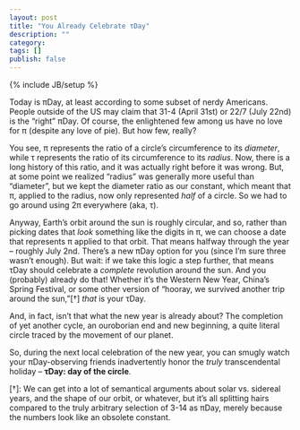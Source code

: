 ```yaml
---
layout: post
title: "You Already Celebrate τDay"
description: ""
category: 
tags: []
publish: false
---
```

{% include JB/setup %}

Today is πDay, at least according to some subset of nerdy Americans. People outside of the US may claim that 31-4 (April 31st) or 22/7 (July 22nd) is the “right” πDay. Of course, the enlightened few among us have no love for π (despite any love of pie). But how few, really?

You see, π represents the ratio of a circle’s circumference to its _diameter_, while τ represents the ratio of its circumference to its _radius_. Now, there is a long history of this ratio, and it was actually right before it was wrong. But, at some point we realized “radius” was generally more useful than “diameter”, but we kept the diameter ratio as our constant, which meant that π, applied to the radius, now only represented _half_ of a circle. So we had to go around using 2π everywhere (aka, τ).

Anyway, Earth’s orbit around the sun is roughly circular, and so, rather than picking dates that _look_ something like the digits in π, we can choose a date that represents π applied to that orbit. That means halfway through the year – roughly July 2nd. There’s a new πDay option for you (since I’m sure three wasn’t enough). But wait: if we take this logic a step further, that means τDay should celebrate a _complete_ revolution around the sun. And you (probably) already do that! Whether it’s the Western New Year, China’s Spring Festival, or some other version of “hooray, we survived another trip around the sun,”[†] _that_ is your τDay.

And, in fact, isn’t that what the new year is already about? The completion of yet another cycle, an ouroborian end and new beginning, a quite literal circle traced by the movement of our planet.

So, during the next local celebration of the new year, you can smugly watch your πDay-observing friends inadvertently honor the _truly_ transcendental holiday – **τDay: day of the circle**.

[†]: We can get into a lot of semantical arguments about solar vs. sidereal years, and the shape of our orbit, or whatever, but it’s all splitting hairs compared to the truly arbitrary selection of 3-14 as πDay, merely because the numbers look like an obsolete constant.

